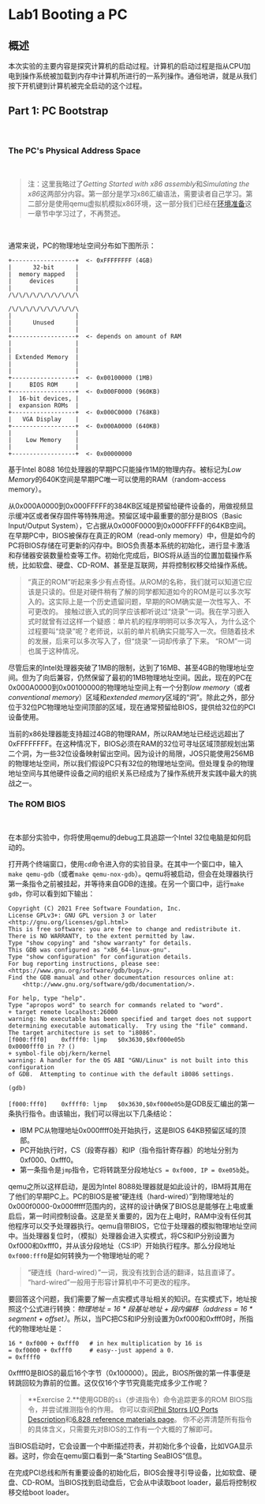 # Lab1 Booting a PC

## 概述

本次实验的主要内容是探究计算机的启动过程。计算机的启动过程是指从CPU加电到操作系统被加载到内存中计算机所进行的一系列操作。通俗地讲，就是从我们按下开机键到计算机被完全启动的这个过程。

## Part 1: PC Bootstrap

<br>

### The PC's Physical Address Space

<br>

>注：这里我略过了*Getting Started with x86 assembly*和*Simulating the x86*这两部分内容。第一部分是学习x86汇编语法，需要读者自己学习。第二部分是使用qemu虚拟机模拟x86环境，这一部分我们已经在[环境准备](https://github.com/uncle-lv/MIT-6.828/blob/main/0.environ-preparation.md#%E9%AA%8C%E8%AF%81%E7%8E%AF%E5%A2%83)这一章节中学习过了，不再赘述。

<br>

通常来说，PC的物理地址空间分布如下图所示：
```
+------------------+  <- 0xFFFFFFFF (4GB)
|      32-bit      |
|  memory mapped   |
|     devices      |
|                  |
/\/\/\/\/\/\/\/\/\/\

/\/\/\/\/\/\/\/\/\/\
|                  |
|      Unused      |
|                  |
+------------------+  <- depends on amount of RAM
|                  |
|                  |
| Extended Memory  |
|                  |
|                  |
+------------------+  <- 0x00100000 (1MB)
|     BIOS ROM     |
+------------------+  <- 0x000F0000 (960KB)
|  16-bit devices, |
|  expansion ROMs  |
+------------------+  <- 0x000C0000 (768KB)
|   VGA Display    |
+------------------+  <- 0x000A0000 (640KB)
|                  |
|    Low Memory    |
|                  |
+------------------+  <- 0x00000000
```

基于Intel 8088 16位处理器的早期PC只能操作1M的物理内存。被标记为*Low Memory*的640K空间是早期PC唯一可以使用的RAM（random-access memory）。

从0x000A0000到0x000FFFFF的384KB区域是预留给硬件设备的，用做视频显示缓冲区或者保存固件等特殊用途。预留区域中最重要的部分是BIOS（Basic Input/Output System），它占据从0x000F0000到0x000FFFFF的64KB空间。在早期PC中，BIOS被保存在真正的ROM（read-only memory）中，但是如今的PC将BIOS存储在可更新的闪存中。BIOS负责基本系统的初始化，进行显卡激活和存储器安装数量检查等工作。初始化完成后，BIOS将从适当的位置加载操作系统，比如软盘、硬盘、CD-ROM、甚至是互联网，并将控制权移交给操作系统。

> “真正的ROM”听起来多少有点奇怪。从ROM的名称，我们就可以知道它应该是只读的。但是对硬件稍有了解的同学都知道如今的ROM是可以多次写入的。这实际上是一个历史遗留问题，早期的ROM确实是一次性写入、不可更改的。
> 接触过嵌入式的同学应该都听说过“烧录”一词。我在学习嵌入式时就曾有过这样一个疑惑：单片机的程序明明可以多次写入，为什么这个过程要叫“烧录”呢？老师说，以前的单片机确实只能写入一次。但随着技术的发展，后来可以多次写入了，但“烧录”一词却传承了下来。
> “ROM”一词也属于这种情况。

尽管后来的Intel处理器突破了1MB的限制，达到了16MB、甚至4GB的物理地址空间。但为了向后兼容，仍然保留了最初的1MB物理地址空间。因此，现在的PC在0x000A0000到0x00100000的物理地址空间上有一个分割*low memory*（或者*conventional memory*）区域和*extended memory*区域的“洞”。除此之外，部分位于32位PC物理地址空间顶部的区域，现在通常预留给BIOS，提供给32位的PCI设备使用。

当前的x86处理器能支持超过4GB的物理RAM，所以RAM地址已经远远超出了0xFFFFFFFF。在这种情况下，BIOS必须在RAM的32位可寻址区域顶部规划出第二个洞，为一些32位设备映射留出空间。因为设计的局限，JOS只能使用256MB的物理地址空间，所以我们假设PC只有32位的物理地址空间。但处理复杂的物理地址空间与其他硬件设备之间的组织关系已经成为了操作系统开发实践中最大的挑战之一。

### The ROM BIOS

<br>

在本部分实验中，你将使用qemu的debug工具追踪一个Intel 32位电脑是如何启动的。

打开两个终端窗口，使用`cd`命令进入你的实验目录。在其中一个窗口中，输入`make qemu-gdb`（或者`make qemu-nox-gdb`）。qemu将被启动，但会在处理器执行第一条指令之前被挂起，并等待来自GDB的连接。在另一个窗口中，运行`make gdb`，你可以看到如下输出：
```
Copyright (C) 2021 Free Software Foundation, Inc.
License GPLv3+: GNU GPL version 3 or later <http://gnu.org/licenses/gpl.html>
This is free software: you are free to change and redistribute it.
There is NO WARRANTY, to the extent permitted by law.
Type "show copying" and "show warranty" for details.
This GDB was configured as "x86_64-linux-gnu".
Type "show configuration" for configuration details.
For bug reporting instructions, please see:
<https://www.gnu.org/software/gdb/bugs/>.
Find the GDB manual and other documentation resources online at:
    <http://www.gnu.org/software/gdb/documentation/>.

For help, type "help".
Type "apropos word" to search for commands related to "word".
+ target remote localhost:26000
warning: No executable has been specified and target does not support
determining executable automatically.  Try using the "file" command.
The target architecture is set to "i8086".
[f000:fff0]    0xffff0: ljmp   $0x3630,$0xf000e05b
0x0000fff0 in ?? ()
+ symbol-file obj/kern/kernel
warning: A handler for the OS ABI "GNU/Linux" is not built into this configuration
of GDB.  Attempting to continue with the default i8086 settings.

(gdb) 
```

`[f000:fff0]    0xffff0: ljmp   $0x3630,$0xf000e05b`是GDB反汇编出的第一条执行指令。由该输出，我们可以得出以下几条结论：
- IBM PC从物理地址0x000ffff0处开始执行，这是BIOS 64KB预留区域的顶部。
- PC开始执行时，CS（段寄存器）和IP（指令指针寄存器）的地址分别为0xf000、0xfff0。
- 第一条指令是`jmp`指令，它将转跳至分段地址`CS = 0xf000, IP = 0xe05b`处。

qemu之所以这样启动，是因为Intel 8088处理器就是如此设计的，IBM将其用在了他们的早期PC上。PC的BIOS是被“硬连线（hard-wired）”到物理地址的0x000f0000-0x000fffff范围内的，这样的设计确保了BIOS总是能够在上电或重启后，第一时间控制设备。这是至关重要的，因为在上电时，RAM中没有任何其他程序可以交予处理器执行。qemu自带BIOS，它位于处理器的模拟物理地址空间中。当处理器复位时，（模拟）处理器会进入实模式，将CS和IP分别设置为0xf000和0xfff0，并从该分段地址（CS:IP）开始执行程序。那么分段地址`0xf000:fff0`是如何转换为一个物理地址的呢？

> “硬连线（hard-wired）”一词，我没有找到合适的翻译，姑且直译了。
> “hard-wired”一般用于形容计算机中不可更改的程序。

要回答这个问题，我们需要了解一点实模式寻址相关的知识。在实模式下，地址按照这个公式进行转换：*物理地址 = 16 * 段基址地址 + 段内偏移（address = 16 * segment + offset）*。所以，当PC把CS和IP分别设置为0xf000和0xfff0时，所指代的物理地址是：
```
16 * 0xf000 + 0xfff0   # in hex multiplication by 16 is
= 0xf0000 + 0xfff0     # easy--just append a 0.
= 0xffff0 
```
0xffff0是BIOS的最后16个字节（0x100000）。因此，BIOS所做的第一件事便是转跳回较为靠前的位置。这仅仅16个字节究竟能完成多少工作呢？

> **Exercise 2.**使用GDB的`si`（步进指令）命令追踪更多的ROM BIOS指令，并尝试推测指令的作用。
> 你可以查阅[Phil Storrs I/O Ports Description](http://web.archive.org/web/20040404164813/members.iweb.net.au/~pstorr/pcbook/book2/book2.htm)和[6.828 reference materials page](https://pdos.csail.mit.edu/6.828/2018/reference.html)。
> 你不必弄清楚所有指令的具体含义，只需要先对BIOS的工作有一个大概的了解即可。

当BIOS启动时，它会设置一个中断描述符表，并初始化多个设备，比如VGA显示器。这时，你会在qemu窗口看到一条“Starting SeaBIOS”信息。

在完成PCI总线和所有重要设备的初始化后，BIOS会搜寻引导设备，比如软盘、硬盘、CD-ROM。当BIOS找到启动盘后，它会从中读取boot loader，最后将控制权移交给boot loader。